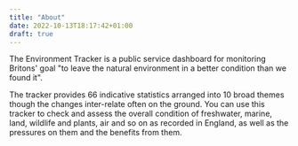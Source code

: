 ```yaml
---
title: "About"
date: 2022-10-13T18:17:42+01:00
draft: true
---
```


The Environment Tracker is a public service dashboard for monitoring Britons' goal "to leave the natural environment in a better condition than we found it".

The tracker provides 66 indicative statistics arranged into 10 broad themes though the changes inter-relate often on the ground. You can use this tracker to check and assess the overall condition of freshwater, marine, land, wildlife and plants, air and so on as recorded in England, as well as the pressures on them and the benefits from them.
